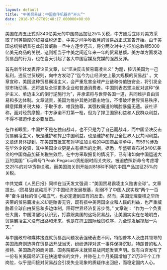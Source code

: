 ```yaml
---
layout: default
title: "中美贸易战：中国宣传机器齐“开火”"
date: 2018-07-07T09:48:17.000000+08:00
---
```


美国在周五正式对340亿美元的中国商品加征25%关税，中方随后立即对美方采取了同等额度的贸易征税还击，中美之间争吵数月的贸易战正式宣告开始。由于美国总统特朗普在此前曾威胁一旦中方逐步还击，将分两次对中方征加总数额5000亿美元商品的关税，这则相当于中美之间近年来一年的贸易总额。美方单方面发动贸易战的行为，也在当天引起了各大中国官媒及党媒的强烈反弹。

首先新华社发表评论员文章，以“坚决反击贸易霸凌主义” 为题，控诉美国为一己私利，违反世贸规则，向中方发动了“迄今为止经济史上最大规模的贸易战” 。文章宣称，美国这种贸易霸凌主义，会严重危害全球产业链和价值链安全，将引发全球市场动荡，还将波及全球更多企业和普通消费者。中国则表态坚决反对这种“保护主义、单边主义的倒行逆施行为”，并承诺将与世界各国一道，共同维护自由贸易和多边体制。文章谴责，美国为维护其绝对霸主地位，不惜破坏世界贸易秩序，肆意挥舞关税大棒，予取予求、唯我独尊，其强权霸道的嘴脸暴露无遗。该社评称，面对经贸摩擦，中方承诺不打第一枪，但为了捍卫国家利益和人民群众利益，不得不被迫作出必要反击。

在作者眼里，中国并不是在独自战斗，也不只是为了自己而战斗，而中国坚决反击贸易霸凌主义，既是维护和捍卫中国利益，也是维护和捍卫全世界人民共同利益。文章还具体提到，在美国首批宣布对华征加关税的中国商品清单中，有59%涉及在华外企投资，其中美国企业更是占有相当的比例。据悉，华盛顿宣布对340亿美金的中国商品加征关税生效后，在中方采取报复的情况下，已有诸如向中国运送大豆的美国“飞马峰号”(Peak Pegasus)货船限时闯关失败，被迫依照新命令考虑增交25%的对华货物关税。而美国海关则开始对818种不同的中国产品加征25%的关税。

中共党媒《人民日报》同样在当天发文强调：“美国贸易霸凌主义贻害全球”。文章提出，(贸易战)这动摇不了中国经济发展根基，削弱不了中国人民实现“两个一百年”奋斗目标的信心和底气，也必定遭到应有的反击。然而，美国无理耍横之举所夹带的贸易霸凌主义却是贻害无穷，既有损中美两国企业和人民的利益，也严重威胁着全球自由贸易和多边体制，阻碍世界经济复苏步伐。” 文章说： “作为一个负责任大国，中国清醒地认识到，打赢跟美国的这场贸易战，让美国实实在在地明白，贸易霸凌主义没有出路和未来，也是在捍卫国际经贸秩序，为全球发展撑起一片天。”

与中国政府和媒体接连就贸易战问题发表强硬表态不同，特朗普本人及由其领导的美国政府则选择在贸易战开战当天，纷纷选择对这一事件保持沉默。特朗普的私人推特、美国政府的商务部、国务院都并未就贸易战问题发表声明。仅有白宫发布了一份有关美国经济正在快速增长的文件，并称在上个月美国增加了21万3千个工作岗位，似乎是间接对贸易战会引发失业现象的质疑作出回应，而稳定国内人心。

